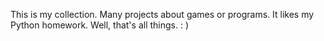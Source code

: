This is my collection. Many projects about games or programs. It likes my Python homework.
Well, that's all things. : )
